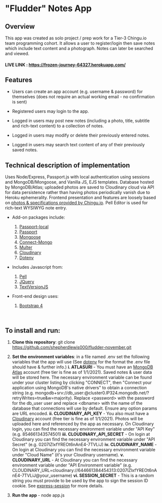 # "Fludder" Notes App

## Overview

This app was created as solo project / prep work for a Tier-3 Chingu.io team programming cohort. It allows a user to register/login then save notes which include text content and a photograph. Notes can later be searched and viewed.

#### LIVE LINK : https://frozen-journey-64327.herokuapp.com/

## Features

- Users can create an app account (e.g. username & password) for themselves (does not require an actual working email - no confirmation is sent)

- Registered users may login to the app.

- Logged in users may post new notes (including a photo, title, subtitle and rich-text content) to a collection of notes.

- Logged in users may modify or delete their previously entered notes.

- Logged in users may search text content of any of their previously saved notes.

## Technical description of implementation

Uses Node/Express, Passport.js with local authentication using sessions and MongoDB/Mongoose, and Vanilla JS, EJS templates. Database hosted by MongoDB/Atlas; uploaded photos are saved to Cloudinary cloud via API for data persistence rather than having photos periodically vanish due to Heroku ephemerality. Frontend presentation and features are loosely based on [photos & specifications provided by Chingu.io](https://github.com/chingu-voyages/soloproject-tier3-flutter-blogapp). Pell Editor is used for rich-text WYSIWYG note entry.


- Add-on packages include: <br>

  1. [Passport-local](https://www.npmjs.com/package/passport-local)
  2. [Passport](https://www.npmjs.com/package/passport)
  3. [Mongoose](https://www.npmjs.com/package/mongoose)
  4. [Connect-Mongo](https://www.npmjs.com/package/connect-mongo)
  5. [Multer](https://www.npmjs.com/package/multer)
  6. [Cloudinary](https://www.npmjs.com/package/cloudinary)
  7. [Dotenv](https://www.npmjs.com/package/dotenv)

- Includes Javascript from: <br>

  1. [Pell](https://jaredreich.com/pell/)
  2. [JQuery](https://jquery.com/)
  3. [TextVersionJS](https://github.com/EDMdesigner/textversionjs)

- Front-end design uses: <br>
  1. [Bootstrap 4](https://getbootstrap.com)

<br>

## To install and run: <br>
  1. **Clone this repository**: git clone https://github.com/shepherdlewis000/fludder-november.git <br>

  2. **Set the environment variables**: in a file named .env set the following variables that the app will use (See [dotenv](https://www.npmjs.com/package/dotenv) for the format the .env file should have & further info.)
    **i. ATLASURI** - You must have an [MongoDB Atlas](https://www.mongodb.com/cloud/atlas) account (free tier is fine as of 1/1/2021). Saved notes & user data will be stored here. The necessary environment variable can be found under your cluster listing by clicking "CONNECT",  then "Connect your application using MongoDB's native drivers" to obtain a connection string (e.g. mongodb+srv://db_user:<password>@cluster0.lP324.mongodb.net/<dbname>?retryWrites=true&w=majority). Replace \<password> with the password for the db_user user and replace \<dbname> with the name of the database that connections will use by default. Ensure any option params are URL encoded. 
    **ii. CLOUDINARY_API_KEY** - You also must have a [Cloudinary](https://cloudinary.com/) account (free tier is fine as of 1/1/2021). Photos will be uploaded here and referenced by the app as necessary. On Cloudinary login, you can find the necessary environment variable under "API Key" (e.g. 854661343574501)
    **iii. CLOUDINARY_API_SECRET** - On login at Cloudinary you can find the necessary environment variable under "API Secret" (e.g. 0207lZlxfYREOt6nAnE4-7TVLiJ)
    **iv. CLOUDINARY_NAME** - On login at Cloudinary you can find the necessary environment variable under "Cloud Name" (it's your Cloudinary username).
    **v. CLOUDINARY_URL** - At Cloudinary you can find the necessary environment variable under "API Environment variable" (e.g. CLOUDINARY_URL=cloudinary://644661384454313:0207lZlxfYREOt6nAnE4-7TVLiJ@your_username)
    **vi. SESSION_SECRET** - This is a random string you must provide to be used by the app to sign the session ID cookie. See [express-session](https://www.npmjs.com/package/express-session) for more details.
  3. **Run the app** - node app.js